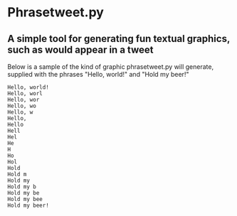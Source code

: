 # Phrasetweet.py
## A simple tool for generating fun textual graphics, such as would appear in a tweet

Below is a sample of the kind of graphic phrasetweet.py will generate, supplied with the
phrases "Hello, world!" and "Hold my beer!"

```
Hello, world!
Hello, worl
Hello, wor
Hello, wo
Hello, w
Hello,
Hello
Hell
Hel
He
H
Ho
Hol
Hold 
Hold m
Hold my 
Hold my b
Hold my be
Hold my bee
Hold my beer!
```

